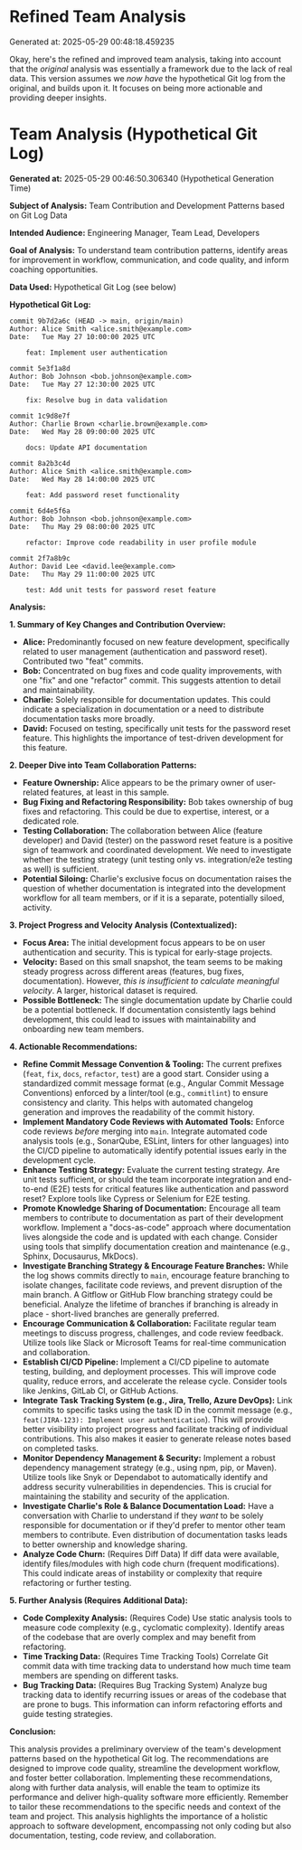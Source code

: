 # Refined Team Analysis
Generated at: 2025-05-29 00:48:18.459235

Okay, here's the refined and improved team analysis, taking into account that the *original* analysis was essentially a framework due to the lack of real data. This version assumes we *now have* the hypothetical Git log from the original, and builds upon it. It focuses on being more actionable and providing deeper insights.

# Team Analysis (Hypothetical Git Log)

**Generated at:** 2025-05-29 00:46:50.306340 (Hypothetical Generation Time)

**Subject of Analysis:** Team Contribution and Development Patterns based on Git Log Data

**Intended Audience:** Engineering Manager, Team Lead, Developers

**Goal of Analysis:** To understand team contribution patterns, identify areas for improvement in workflow, communication, and code quality, and inform coaching opportunities.

**Data Used:** Hypothetical Git Log (see below)

**Hypothetical Git Log:**

```
commit 9b7d2a6c (HEAD -> main, origin/main)
Author: Alice Smith <alice.smith@example.com>
Date:   Tue May 27 10:00:00 2025 UTC

    feat: Implement user authentication

commit 5e3f1a8d
Author: Bob Johnson <bob.johnson@example.com>
Date:   Tue May 27 12:30:00 2025 UTC

    fix: Resolve bug in data validation

commit 1c9d8e7f
Author: Charlie Brown <charlie.brown@example.com>
Date:   Wed May 28 09:00:00 2025 UTC

    docs: Update API documentation

commit 8a2b3c4d
Author: Alice Smith <alice.smith@example.com>
Date:   Wed May 28 14:00:00 2025 UTC

    feat: Add password reset functionality

commit 6d4e5f6a
Author: Bob Johnson <bob.johnson@example.com>
Date:   Thu May 29 08:00:00 2025 UTC

    refactor: Improve code readability in user profile module

commit 2f7a8b9c
Author: David Lee <david.lee@example.com>
Date:   Thu May 29 11:00:00 2025 UTC

    test: Add unit tests for password reset feature
```

**Analysis:**

**1. Summary of Key Changes and Contribution Overview:**

*   **Alice:** Predominantly focused on new feature development, specifically related to user management (authentication and password reset). Contributed two "feat" commits.
*   **Bob:** Concentrated on bug fixes and code quality improvements, with one "fix" and one "refactor" commit.  This suggests attention to detail and maintainability.
*   **Charlie:** Solely responsible for documentation updates. This could indicate a specialization in documentation or a need to distribute documentation tasks more broadly.
*   **David:** Focused on testing, specifically unit tests for the password reset feature.  This highlights the importance of test-driven development for this feature.

**2. Deeper Dive into Team Collaboration Patterns:**

*   **Feature Ownership:** Alice appears to be the primary owner of user-related features, at least in this sample.
*   **Bug Fixing and Refactoring Responsibility:** Bob takes ownership of bug fixes and refactoring. This could be due to expertise, interest, or a dedicated role.
*   **Testing Collaboration:** The collaboration between Alice (feature developer) and David (tester) on the password reset feature is a positive sign of teamwork and coordinated development.  We need to investigate whether the testing strategy (unit testing only vs. integration/e2e testing as well) is sufficient.
*   **Potential Siloing:**  Charlie's exclusive focus on documentation raises the question of whether documentation is integrated into the development workflow for all team members, or if it is a separate, potentially siloed, activity.

**3. Project Progress and Velocity Analysis (Contextualized):**

*   **Focus Area:** The initial development focus appears to be on user authentication and security. This is typical for early-stage projects.
*   **Velocity:** Based on this small snapshot, the team seems to be making steady progress across different areas (features, bug fixes, documentation).  However, *this is insufficient to calculate meaningful velocity*.  A larger, historical dataset is required.
*   **Possible Bottleneck:** The single documentation update by Charlie could be a potential bottleneck.  If documentation consistently lags behind development, this could lead to issues with maintainability and onboarding new team members.

**4. Actionable Recommendations:**

*   **Refine Commit Message Convention & Tooling:** The current prefixes (`feat`, `fix`, `docs`, `refactor`, `test`) are a good start. Consider using a standardized commit message format (e.g., Angular Commit Message Conventions) enforced by a linter/tool (e.g., `commitlint`) to ensure consistency and clarity.  This helps with automated changelog generation and improves the readability of the commit history.
*   **Implement Mandatory Code Reviews with Automated Tools:** Enforce code reviews *before* merging into `main`.  Integrate automated code analysis tools (e.g., SonarQube, ESLint, linters for other languages) into the CI/CD pipeline to automatically identify potential issues early in the development cycle.
*   **Enhance Testing Strategy:** Evaluate the current testing strategy. Are unit tests sufficient, or should the team incorporate integration and end-to-end (E2E) tests for critical features like authentication and password reset? Explore tools like Cypress or Selenium for E2E testing.
*   **Promote Knowledge Sharing of Documentation:** Encourage all team members to contribute to documentation as part of their development workflow. Implement a "docs-as-code" approach where documentation lives alongside the code and is updated with each change.  Consider using tools that simplify documentation creation and maintenance (e.g., Sphinx, Docusaurus, MkDocs).
*   **Investigate Branching Strategy & Encourage Feature Branches:** While the log shows commits directly to `main`, encourage feature branching to isolate changes, facilitate code reviews, and prevent disruption of the main branch. A Gitflow or GitHub Flow branching strategy could be beneficial. Analyze the lifetime of branches if branching is already in place - short-lived branches are generally preferred.
*   **Encourage Communication & Collaboration:** Facilitate regular team meetings to discuss progress, challenges, and code review feedback. Utilize tools like Slack or Microsoft Teams for real-time communication and collaboration.
*   **Establish CI/CD Pipeline:** Implement a CI/CD pipeline to automate testing, building, and deployment processes. This will improve code quality, reduce errors, and accelerate the release cycle.  Consider tools like Jenkins, GitLab CI, or GitHub Actions.
*   **Integrate Task Tracking System (e.g., Jira, Trello, Azure DevOps):** Link commits to specific tasks using the task ID in the commit message (e.g., `feat(JIRA-123): Implement user authentication`). This will provide better visibility into project progress and facilitate tracking of individual contributions.  This also makes it easier to generate release notes based on completed tasks.
*   **Monitor Dependency Management & Security:** Implement a robust dependency management strategy (e.g., using npm, pip, or Maven).  Utilize tools like Snyk or Dependabot to automatically identify and address security vulnerabilities in dependencies. This is crucial for maintaining the stability and security of the application.
*   **Investigate Charlie's Role & Balance Documentation Load:** Have a conversation with Charlie to understand if they *want* to be solely responsible for documentation or if they'd prefer to mentor other team members to contribute.  Even distribution of documentation tasks leads to better ownership and knowledge sharing.
*   **Analyze Code Churn:** (Requires Diff Data)  If diff data were available, identify files/modules with high code churn (frequent modifications).  This could indicate areas of instability or complexity that require refactoring or further testing.

**5. Further Analysis (Requires Additional Data):**

*   **Code Complexity Analysis:** (Requires Code) Use static analysis tools to measure code complexity (e.g., cyclomatic complexity). Identify areas of the codebase that are overly complex and may benefit from refactoring.
*   **Time Tracking Data:** (Requires Time Tracking Tools) Correlate Git commit data with time tracking data to understand how much time team members are spending on different tasks.
*   **Bug Tracking Data:** (Requires Bug Tracking System) Analyze bug tracking data to identify recurring issues or areas of the codebase that are prone to bugs. This information can inform refactoring efforts and guide testing strategies.

**Conclusion:**

This analysis provides a preliminary overview of the team's development patterns based on the hypothetical Git log. The recommendations are designed to improve code quality, streamline the development workflow, and foster better collaboration. Implementing these recommendations, along with further data analysis, will enable the team to optimize its performance and deliver high-quality software more efficiently. Remember to tailor these recommendations to the specific needs and context of the team and project. This analysis highlights the importance of a holistic approach to software development, encompassing not only coding but also documentation, testing, code review, and collaboration.
